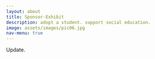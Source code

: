 ```yaml
---
layout: about
title: Sponsor-Exhibit
description: adopt a student. support social education.
image: assets/images/pic06.jpg
nav-menu: true
---
```


Update.
